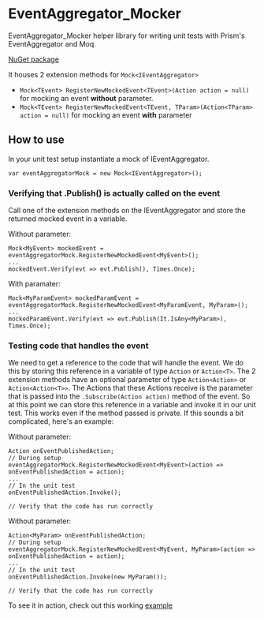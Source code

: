 # EventAggregator_Mocker
EventAggregator_Mocker helper library for writing unit tests with Prism's EventAggregator and Moq.

[NuGet package](https://www.nuget.org/packages/EventAggregator_Mocker/)

It houses 2 extension methods for `Mock<IEventAggregator>`
 - `Mock<TEvent> RegisterNewMockedEvent<TEvent>(Action action = null)` for mocking an event <b>without</b> parameter.
 - `Mock<TEvent> RegisterNewMockedEvent<TEvent, TParam>(Action<TParam> action = null)` for mocking an event <b>with</b> parameter
 
## How to use
In your unit test setup instantiate a mock of IEventAggregator.
 
`var eventAggregatorMock = new Mock<IEventAggregator>();`

### Verifying that .Publish() is actually called on the event
Call one of the extension methods on the IEventAggregator and store the returned mocked event in a variable.

Without parameter:
```
Mock<MyEvent> mockedEvent = eventAggregatorMock.RegisterNewMockedEvent<MyEvent>();
...
mockedEvent.Verify(evt => evt.Publish(), Times.Once);
```
With paramater:
```
Mock<MyParamEvent> mockedParamEvent = eventAggregatorMock.RegisterNewMockedEvent<MyParamEvent, MyParam>();
...
mockedParamEvent.Verify(evt => evt.Publish(It.IsAny<MyParam>), Times.Once);
```

### Testing code that handles the event
We need to get a reference to the code that will handle the event. We do this by storing this reference in a variable of type `Action` or `Action<T>`.
The 2 extension methods have an optional parameter of type `Action<Action>` or `Action<Action<T>>`. The Actions that these Actions receive is the parameter that is passed into the `.Subscribe(Action action)` method of the event.
So at this point we can store this reference in a variable and invoke it in our unit test. This works even if the method passed is private.
If this sounds a bit complicated, here's an example:

Without parameter:
```
Action onEventPublishedAction;
// During setup
eventAggregatorMock.RegisterNewMockedEvent<MyEvent>(action => onEventPublishedAction = action);
...
// In the unit test
onEventPublishedAction.Invoke();

// Verify that the code has run correctly
```

Without parameter:
```
Action<MyParam> onEventPublishedAction;
// During setup
eventAggregatorMock.RegisterNewMockedEvent<MyEvent, MyParam>(action => onEventPublishedAction = action);
...
// In the unit test
onEventPublishedAction.Invoke(new MyParam());

// Verify that the code has run correctly
```

To see it in action, check out this working [example](https://github.com/kristofberge/EventAggregator_Mocker/tree/master/Examples/Xamarin.Forms/EventAggregatorTest.UnitTests/ViewModels)  
